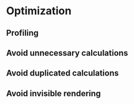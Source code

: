 # Optimization

## Profiling
## Avoid unnecessary calculations
## Avoid duplicated calculations
## Avoid invisible rendering